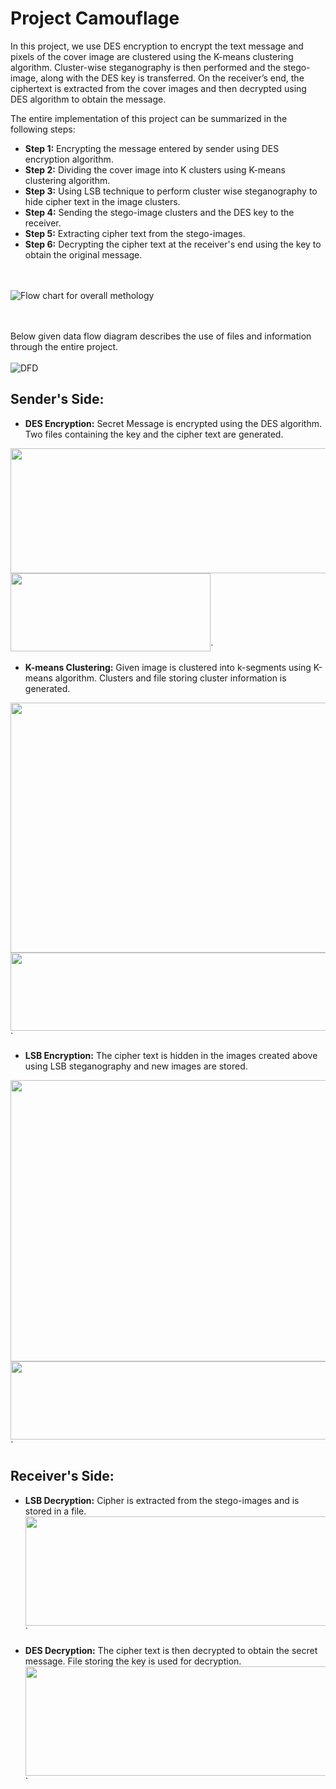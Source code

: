 # Project Camouflage
In this project, we use DES encryption to encrypt the text message and pixels of the cover image are clustered using the K-means clustering algorithm. Cluster-wise steganography is then performed and the stego-image, along with the DES key is transferred. On the receiver’s end, the ciphertext is extracted from the cover images and then decrypted using DES algorithm to obtain the message.

The entire implementation of this project can be summarized in the following steps:
- **Step 1:** Encrypting the message entered by sender using DES encryption algorithm.
- **Step 2:** Dividing the cover image into K clusters using K-means clustering algorithm.
- **Step 3:** Using LSB technique to perform cluster wise steganography to hide cipher text in the image clusters.
- **Step 4:** Sending the stego-image clusters and the DES key to the receiver.
- **Step 5:** Extracting cipher text from the stego-images.
- **Step 6:** Decrypting the cipher text at the receiver's end using the key to obtain the original message.

<br> </br>
![Flow chart for overall methology](https://lh5.googleusercontent.com/Qo2_dHTKihjns4J1iUx5ZmU6MBe7MlIuxiKpq_8z9RUdeOsO5jESz6SjYqbCkJoVWZeQ_RwVGppU1E9LOjYC0vMRtkgeQayyLWjRFq2AkAXlr-G2HN4PW34mkDWHBSn7t3aAIXmGz94)

<br> </br>
Below given data flow diagram describes the use of files and information through the entire project.
<br> </br>
![DFD](https://lh4.googleusercontent.com/_pgW1jmxvUswDgNPVa3QIpMH2Ad_obtueTixBgtfi-CtATIOBuG5Ov6KOnKTpcWmffCPGoKvBYR_nvLgu_DIwNYkoLXN8rVquZ1RPxcj1MV-n9cpopnjMEqZ4gp-uUGZ1NDCqCo4)

## Sender's Side:
- **DES Encryption:** Secret Message is encrypted using the DES algorithm. Two files containing the key and the cipher text are generated. 
<img src="https://lh5.googleusercontent.com/-sIpwRBrv1kW0GiTCdxcypWyU_zTolLjX_G2fT66Inprml6x8ybz9qkmAY2BF9rWilExNkxS2XRvpELBCGEGAG52ImrfvCddM_zgy7DhijRSQOIT1JzDxvZx7pAc8ZQ0zC-xoU6k" width="700" height="200"/>
<img src="https://lh5.googleusercontent.com/jyRje-vCKzfv2Od1pqIa9PLrL30DsUOLqm6dsYQgyAe_ddx02sNQ4nP5tpL7dNAWm_kzTSwRfCIMZnlCC5vwcYFSDyRZayc-flJ4fpCJEQtGRSWorH7k-n7XYIfD4ind-B2wOdGW" width="320" height="125"/>`

- **K-means Clustering:** Given image is clustered into k-segments using K-means algorithm. Clusters and file storing cluster information is generated.
<img src="https://lh4.googleusercontent.com/JjXZmoCBn0QZcuAxPJOwuIZHhIwTSZLebUWxhrxBMr7wapbG9zVbJCQY3COXS0BwB8npmfKIQAGTKby-BAC03p8tKQ07YsEYSO4wlQ8qidcOV1bSj0365ZQhH_Nc5uJQFSCpDOGT" width="700" height="400"/>
<img src="https://lh6.googleusercontent.com/KNzEtx-Epxh-sZ5a9W7NWEeDsP2Kp6No9slCvtNmBEyfYGxPqGbAs5Zg5uyGXv1EC90JXceI9v3hgrrAOm4rOl9n6pnPTWw_nexjKkHcciSwDdajRCK9r12XJxJVPonvTzN4wOtD" width="700" height="125"/>`

- **LSB Encryption:** The cipher text is hidden in the images created above using LSB steganography and new images are stored.
<img src="https://lh6.googleusercontent.com/_PkWPx_k9tPh0LFTOocbLghIc1DAY432ju9JR3zMM7Kw00_2WHhyJNk8XsKMoJUkvGu7gc3r8SlheJr8_rkPiIN43_DInLrO4M3gzD1NK8-RsKUf0sMcFh5xV6KWX_2NYUpS2odN" width="700" height="450"/>
<img src="https://lh4.googleusercontent.com/yMnjKNrG7aOkqg6gTpZdmtutIt1uYYR_3pn2AaB5GbNioajuzUShAfSQ3YDG41f05qmUpmxSnWdDCYgQkNmc4Ea0c-RTYZ6WUFQ98u6MF4jqqvYXCmFwenpyEKNYP5NQeTJBaDrZ" width="600" height="125"/>`

## Receiver's Side:
- **LSB Decryption:** Cipher is extracted from the stego-images and is stored in a file.
<img src="https://lh6.googleusercontent.com/pT6AveLUP6jw6fxozvrI1AuxVnG7ujakXOGDRx0m-bOSh-BF4DM542l1-eom-oMUD1eFKoWhXIKEs5_SUupncbVOEwNDlrwkIIMnGZEns0zvpB0iYFG98YeECyoWhKD7WOLEIzjc" width="700" height="175"/>`

- **DES Decryption:** The cipher text is then decrypted to obtain the secret message. File storing the key is used for decryption.
<img src="https://lh5.googleusercontent.com/u97aOd2Rg3lRkuKxOqj7K1Ahd35Dac4GJhWGTU6x1BcEwLWS6p3fTcH1Wzx-jP2G4jF4U8ZKJ3JGqF9AXMy4dn79oTZhJGN1XcjuMm0qVHw1jpWeesB967ioR47u2NmhcfqmIEYq" width="700" height="175"/>`
